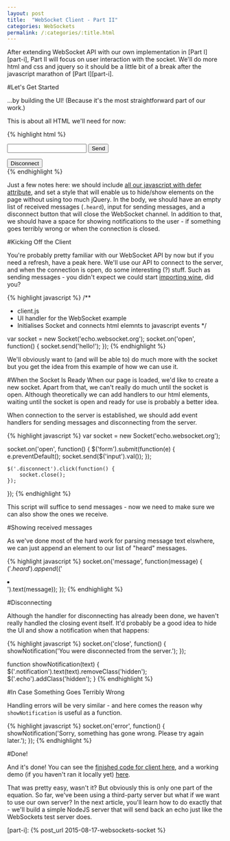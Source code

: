 ```yaml
---
layout: post
title:  "WebSocket Client - Part II"
categories: WebSockets
permalink: /:categories/:title.html
---
```


After extending WebSocket API with our own implementation in [Part I][part-i], Part II will focus on user interaction with the socket. We'll do more html and css and jquery so it should be a little bit of a break after the javascript marathon of [Part I][part-i].

#Let's Get Started

...by building the UI! (Because it's the most straightforward part of our work.)

This is about all HTML we'll need for now:

{% highlight html %}
<!doctype html>
<html lang="en">

<head>
    <meta charset="utf-8">
    <style>
    .hidden: {
        display: none;
    }
    </style>
    <script defer src="https://ajax.googleapis.com/ajax/libs/jquery/2.1.3/jquery.min.js"></script>
    <script defer src="websocket.js"></script>
    <script defer src="client.js"></script>
</head>

<body>

<div class="echo">
    <ul class="heard"></ul>
    <form>
        <input type="text" />
        <button type="submit">Send</button>
    </form>
    <button class="disconnect">Disconnect</button>
</div>

<div class="notification hidden"></div>

</body>

</html>
{% endhighlight %}

Just a few notes here: we should include [all our javascript with defer attribute][script-defer], and set a style that will enable us to hide/show elements on the page without using too much jQuery. In the body, we should have an empty list of received messages (`.heard`), input for sending messages, and a disconnect button that will close the WebSocket channel. In addition to that, we should have a space for showing notifications to the user - if something goes terribly wrong or when the connection is closed.

#Kicking Off the Client

You're probably pretty familiar with our WebSocket API by now but if you need a refresh, have a peak here. We'll use our API to connect to the server, and when the connection is open, do some interesting (?) stuff. Such as sending messages - you didn't expect we could start [importing wine][wine], did you?

{% highlight javascript %}
/**
 * client.js
 * UI handler for the WebSocket example
 * Initialises Socket and connects html elemnts to javascript events
 */

var socket = new Socket('echo.websocket.org');
socket.on('open', function() {
    socket.send('hello!');
});
{% endhighlight %}

We'll obviously want to (and will be able to) do much more with the socket but you get the idea from this example of how we can use it.

#When the Socket Is Ready
When our page is loaded, we'd like to create a new socket. Apart from that, we can't really do much until the socket is open. Although theoretically we can add handlers to our html elements, waiting until the socket is open and ready for use is probably a better idea.

When connection to the server is established, we should add event handlers for sending messages and disconnecting from the server.

{% highlight javascript %}
var socket = new Socket('echo.websocket.org');

socket.on('open', function() {
    $('form').submit(function(e) {
        e.preventDefault();
        socket.send($('input').val());
    });

    $('.disconnect').click(function() {
        socket.close();
    });
});
{% endhighlight %}

This script will suffice to send messages - now we need to make sure we can also show the ones we receive.

#Showing received messages

As we've done most of the hard work for parsing message text elswhere, we can just append an element to our list of "heard" messages.

{% highlight javascript %}
socket.on('message', function(message) {
    $('.heard').append($('<li></li>').text(message));
});
{% endhighlight %}

#Disconnecting

Although the handler for disconnecting has already been done, we haven't really handled the closing event itself. It'd probably be a good idea to hide the UI and show a notification when that happens:

{% highlight javascript %}
socket.on('close', function() {
    showNotification('You were disconnected from the server.');
});

function showNotification(text) {
    $('.notification').text(text).removeClass('hidden');
    $('.echo').addClass('hidden');
}
{% endhighlight %}

#In Case Something Goes Terribly Wrong

Handling errors will be very similar - and here comes the reason why `showNotification` is useful as a function.

{% highlight javascript %}
socket.on('error', function() {
    showNotification('Sorry, something has gone wrong. Please try again later.');
});
{% endhighlight %}

#Done!

And it's done! You can see the [finished code for client here][code], and a working demo (if you haven't ran it locally yet) [here][demo].

That was pretty easy, wasn't it? But obviously this is only one part of the equation. So far, we've been using a third-party server but what if we want to use our own server? In the next article, you'll learn how to do exactly that - we'll build a simple NodeJS server that will send back an echo just like the WebSockets test server does.

[script-defer]:  http://www.w3schools.com/tags/att_script_defer.asp
[wine]: https://www.youtube.com/watch?v=CRL1SeTJ1rk
[code]: /websockets/client
[demo]: /websockets/client-demo
[part-i]: {% post_url 2015-08-17-websockets-socket %}
